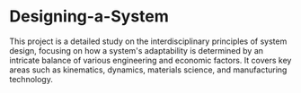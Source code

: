 # Designing-a-System
This project is a detailed study on the interdisciplinary principles of system design, focusing on how a system's adaptability is determined by an intricate balance of various engineering and economic factors. It covers key areas such as kinematics, dynamics, materials science, and manufacturing technology.
